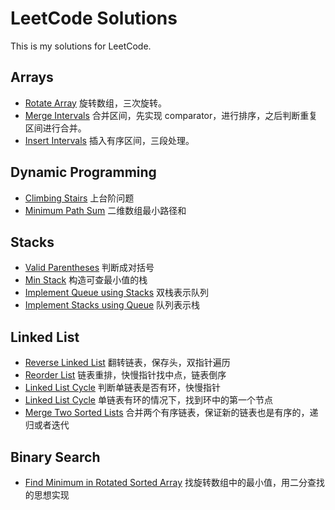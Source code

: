 # LeetCode Solutions

This is my solutions for LeetCode.
 
## Arrays
  
* [Rotate Array](/src/com/sfc/leetcode/Rotate_Array.java)
旋转数组，三次旋转。  
* [Merge Intervals](/src/com/sfc/leetcode/Merge_Intervals.java)
合并区间，先实现 comparator，进行排序，之后判断重复区间进行合并。
* [Insert Intervals](/src/com/sfc/leetcode/Insert_Interval.java)
插入有序区间，三段处理。  

## Dynamic Programming 
 
* [Climbing Stairs](/src/com/sfc/leetcode/Climbing_Stairs.java)
上台阶问题  
* [Minimum Path Sum](/src/com/sfc/leetcode/Minimum_Path_Sum.java)
二维数组最小路径和  

## Stacks

* [Valid Parentheses](/src/com/sfc/leetcode/Valid_Parentheses.java)
判断成对括号
* [Min Stack](/src/com/sfc/leetcode/Min_Stack.java)
构造可查最小值的栈
* [Implement Queue using Stacks](/src/com/sfc/leetcode/Implement_Queue_using_Stacks.java)
双栈表示队列
* [Implement Stacks using Queue](/src/com/sfc/leetcode/Implement_Stack_using_Queues.java)
队列表示栈

## Linked List

* [Reverse Linked List](/src/com/sfc/leetcode/Reverse_Linked_List.java)
翻转链表，保存头，双指针遍历
* [Reorder List](/src/com/sfc/leetcode/Reorder_List.java)
链表重排，快慢指针找中点，链表倒序
* [Linked List Cycle](/src/com/sfc/leetcode/Linked_List_Cycle.java)
判断单链表是否有环，快慢指针
* [Linked List Cycle](/src/com/sfc/leetcode/Linked_List_Cycle_II.java)
单链表有环的情况下，找到环中的第一个节点
* [Merge Two Sorted Lists](/src/com/sfc/leetcode/MergeTwoSortedLists.java)
合并两个有序链表，保证新的链表也是有序的，递归或者迭代



## Binary Search

* [Find Minimum in Rotated Sorted Array](/src/com/sfc/leetcode/Find_Minimum_in_Rotated_Sorted_Array.java)
找旋转数组中的最小值，用二分查找的思想实现